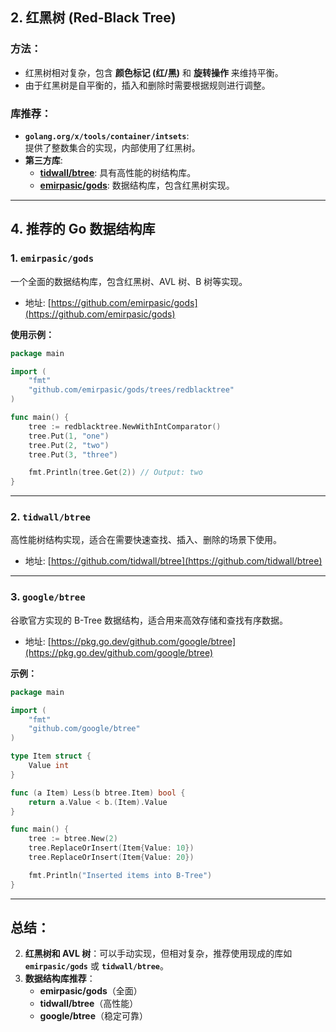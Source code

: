 ## 2. **红黑树 (Red-Black Tree)**

### **方法：**

- 红黑树相对复杂，包含 **颜色标记 (红/黑)** 和 **旋转操作** 来维持平衡。
- 由于红黑树是自平衡的，插入和删除时需要根据规则进行调整。

### **库推荐：**

- **`golang.org/x/tools/container/intsets`**:  
  提供了整数集合的实现，内部使用了红黑树。
- **第三方库**:
  - **[tidwall/btree](https://github.com/tidwall/btree)**: 具有高性能的树结构库。
  - **[emirpasic/gods](https://github.com/emirpasic/gods)**: 数据结构库，包含红黑树实现。

---

## 4. **推荐的 Go 数据结构库**

### **1. `emirpasic/gods`**

一个全面的数据结构库，包含红黑树、AVL 树、B 树等实现。

- 地址: [https://github.com/emirpasic/gods](https://github.com/emirpasic/gods)

**使用示例：**

```go
package main

import (
    "fmt"
    "github.com/emirpasic/gods/trees/redblacktree"
)

func main() {
    tree := redblacktree.NewWithIntComparator()
    tree.Put(1, "one")
    tree.Put(2, "two")
    tree.Put(3, "three")

    fmt.Println(tree.Get(2)) // Output: two
}
```

---

### **2. `tidwall/btree`**

高性能树结构实现，适合在需要快速查找、插入、删除的场景下使用。

- 地址: [https://github.com/tidwall/btree](https://github.com/tidwall/btree)

---

### **3. `google/btree`**

谷歌官方实现的 B-Tree 数据结构，适合用来高效存储和查找有序数据。

- 地址: [https://pkg.go.dev/github.com/google/btree](https://pkg.go.dev/github.com/google/btree)

**示例：**

```go
package main

import (
    "fmt"
    "github.com/google/btree"
)

type Item struct {
    Value int
}

func (a Item) Less(b btree.Item) bool {
    return a.Value < b.(Item).Value
}

func main() {
    tree := btree.New(2)
    tree.ReplaceOrInsert(Item{Value: 10})
    tree.ReplaceOrInsert(Item{Value: 20})

    fmt.Println("Inserted items into B-Tree")
}
```

---

## **总结：**

2. **红黑树和 AVL 树**：可以手动实现，但相对复杂，推荐使用现成的库如 **`emirpasic/gods`** 或 **`tidwall/btree`**。
3. **数据结构库推荐**：
   - **emirpasic/gods**（全面）
   - **tidwall/btree**（高性能）
   - **google/btree**（稳定可靠）
